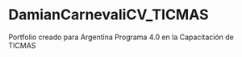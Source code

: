 # DamianCarnevaliCV_TICMAS
Portfolio creado para Argentina Programa 4.0 en la Capacitación de TICMAS

